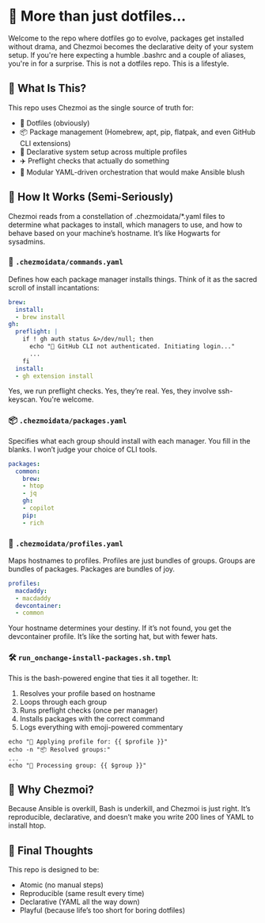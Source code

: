 # :muscle: More than just dotfiles...

Welcome to the repo where dotfiles go to evolve, packages get installed without drama, and Chezmoi becomes the declarative deity of your system setup. If you're here expecting a humble .bashrc and a couple of aliases, you're in for a surprise. This is not a dotfiles repo. This is a lifestyle.

## :rocket: What Is This?

This repo uses Chezmoi as the single source of truth for:

- :open_file_folder: Dotfiles (obviously)
- :package: Package management (Homebrew, apt, pip, flatpak, and even GitHub CLI extensions)
- :brain: Declarative system setup across multiple profiles
- :airplane: Preflight checks that actually do something
- :thread: Modular YAML-driven orchestration that would make Ansible blush

## :jigsaw: How It Works (Semi-Seriously)

Chezmoi reads from a constellation of .chezmoidata/*.yaml files to determine what packages to install, which managers to use, and how to behave based on your machine’s hostname. It’s like Hogwarts for sysadmins.

### :file_folder: `.chezmoidata/commands.yaml`

Defines how each package manager installs things. Think of it as the sacred scroll of install incantations:
```yaml
brew:
  install:
  - brew install
gh:
  preflight: |
    if ! gh auth status &>/dev/null; then
      echo "🔐 GitHub CLI not authenticated. Initiating login..."
      ...
    fi
  install:
  - gh extension install
```
Yes, we run preflight checks. Yes, they’re real. Yes, they involve ssh-keyscan. You're welcome.

### :package: `.chezmoidata/packages.yaml`

Specifies what each group should install with each manager. You fill in the blanks. I won’t judge your choice of CLI tools.
```yaml
packages:
  common:
    brew:
    - htop
    - jq
    gh:
    - copilot
    pip:
    - rich
```
### :dna: `.chezmoidata/profiles.yaml`

Maps hostnames to profiles. Profiles are just bundles of groups. Groups are bundles of packages. Packages are bundles of joy.
```yaml
profiles:
  macdaddy:
  - macdaddy
  devcontainer:
  - common
```
Your hostname determines your destiny. If it’s not found, you get the devcontainer profile. It’s like the sorting hat, but with fewer hats.

### :hammer_and_wrench: `run_onchange-install-packages.sh.tmpl`

This is the bash-powered engine that ties it all together. It:

1. Resolves your profile based on hostname
2. Loops through each group
3. Runs preflight checks (once per manager)
4. Installs packages with the correct command
5. Logs everything with emoji-powered commentary

```shell
echo "🚀 Applying profile for: {{ $profile }}"
echo -n "📦 Resolved groups:"
...
echo "🔧 Processing group: {{ $group }}"
```

## :thinking: Why Chezmoi?

Because Ansible is overkill, Bash is underkill, and Chezmoi is just right. It’s reproducible, declarative, and doesn’t make you write 200 lines of YAML to install htop.

## :thought_balloon: Final Thoughts

This repo is designed to be:

- Atomic (no manual steps)
- Reproducible (same result every time)
- Declarative (YAML all the way down)
- Playful (because life’s too short for boring dotfiles)
